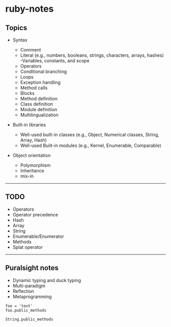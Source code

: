 # ruby-notes

## Topics

- Syntax
  - Comment
  - Literal (e.g., numbers, booleans, strings, characters, arrays, hashes)
  -Variables, constants, and scope
  - Operators
  - Conditional branching
  - Loops
  - Exception handling
  - Method calls
  - Blocks
  - Method definition
  - Class definition
  - Module definition
  - Multilingualization

- Built-in libraries

  - Well-used built-in classes (e.g., Object, Numerical classes, String, Array, Hash)
  - Well-used Built-in modules (e.g., Kernel, Enumerable, Comparable)

- Object orientation
  - Polymorphism
  - Inheritance
  - mix-in

------
## TODO

- Operators
- Operator precedence
- Hash
- Array
- String
- Enumerable/Enumerator
- Methods
 - Splat operator

-------

## Puralsight notes
- Dynamic typing and duck typing
- Multi-paradigm
- Reflection
- Metaprogramming

```
foo = 'text'
foo.public_methods

String.public_methods
```

